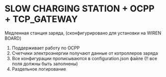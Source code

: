 # SLOW CHARGING STATION + OCPP + TCP_GATEWAY

Медленная станция заряда, (сконфигурировано для установки на WIREN BOARD)
1. Поддерживает работу по OCPP
2. Счетчики электроэнергии получают данные от котроллеров заряда
3. Все конфигурации прописываются в configuration.json файле (!! все поля должны быть заполнены)
4. Раздельное логирование
